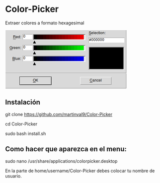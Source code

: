 # Color-Picker
Extraer colores a formato hexagesimal 

![Preview Image](https://github.com/martinval9/Color-Picker/blob/main/color_pick.png)

## Instalación

git clone https://github.com/martinval9/Color-Picker

cd Color-Picker

sudo bash install.sh

## Como hacer que aparezca en el menu:

sudo nano /usr/share/applications/colorpicker.desktop

En la parte de home/username/Color-Picker debes colocar tu nombre de usuario.

